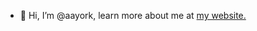 - 👋 Hi, I’m @aayork, learn more about me at [my website.](https://www.aidanayork.com/)

<!---
aayork/aayork is a ✨ special ✨ repository because its `README.md` (this file) appears on your GitHub profile.
You can click the Preview link to take a look at your changes.
--->
